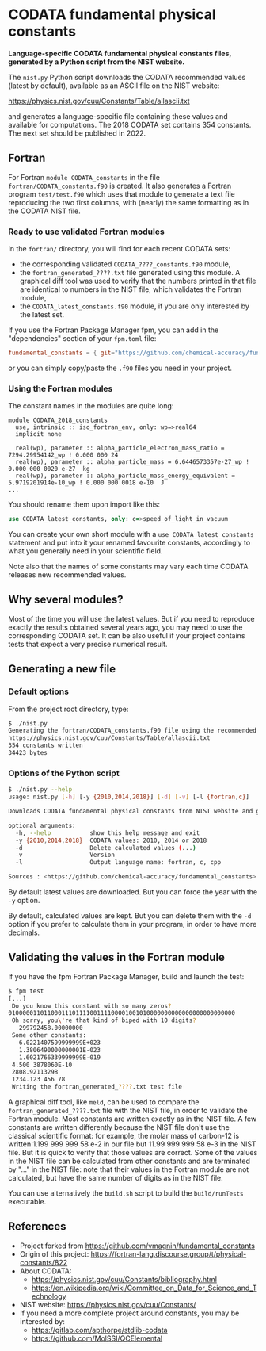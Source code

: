 # CODATA fundamental physical constants

**Language-specific CODATA fundamental physical constants files, generated by a Python script from the NIST website.**

The `nist.py` Python script downloads the CODATA recommended values (latest by default), available as an ASCII file on the NIST website:

https://physics.nist.gov/cuu/Constants/Table/allascii.txt

and generates a language-specific file containing these values and available for computations. The 2018 CODATA set contains 354 constants. The next set should be published in 2022.
## Fortran
For Fortran `module CODATA_constants` in the file `fortran/CODATA_constants.f90` is created. It also generates a Fortran program `test/test.f90` which uses that module to generate a text file reproducing the two first columns, with (nearly) the same formatting as in the CODATA NIST file.

### Ready to use validated Fortran modules

In the `fortran/` directory, you will find for each recent CODATA sets:

- the corresponding validated `CODATA_????_constants.f90` module,
- the `fortran_generated_????.txt` file generated using this module. A graphical diff tool was used to verify that the numbers printed in that file are identical to numbers in the NIST file, which validates the Fortran module,
- the `CODATA_latest_constants.f90` module, if you are only interested by the latest set.

If you use the Fortran Package Manager fpm, you can add in the "dependencies" section of your `fpm.toml` file:

```toml
fundamental_constants = { git="https://github.com/chemical-accuracy/fundamental_constants.git" }
```

or you can simply copy/paste the `.f90` files you need in your project.


### Using the Fortran modules

The constant names in the modules are quite long:

```Fortran
module CODATA_2018_constants
  use, intrinsic :: iso_fortran_env, only: wp=>real64
  implicit none

  real(wp), parameter :: alpha_particle_electron_mass_ratio = 7294.29954142_wp ! 0.000 000 24  
  real(wp), parameter :: alpha_particle_mass = 6.6446573357e-27_wp ! 0.000 000 0020 e-27  kg
  real(wp), parameter :: alpha_particle_mass_energy_equivalent = 5.9719201914e-10_wp ! 0.000 000 0018 e-10  J
...
```

You should rename them upon import like this:

```fortran
use CODATA_latest_constants, only: c=>speed_of_light_in_vacuum
```

You can create your own short module with a `use CODATA_latest_constants` statement and put into it your renamed favourite constants, accordingly to what you generally need in your scientific field.

Note also that the names of some constants may vary each time CODATA releases new recommended values.

## Why several modules?

Most of the time you will use the latest values. But if you need to reproduce exactly the results obtained several years ago, you may need to use the corresponding CODATA set. It can be also useful if your project contains tests that expect a very precise numerical result.


## Generating a new file

### Default options

From the project root directory, type:

```bash
$ ./nist.py
Generating the fortran/CODATA_constants.f90 file using the recommended 2018 values:
https://physics.nist.gov/cuu/Constants/Table/allascii.txt
354 constants written
34423 bytes
```

### Options of the Python script

```bash
$ ./nist.py --help
usage: nist.py [-h] [-y {2010,2014,2018}] [-d] [-v] [-l {fortran,c}]

Downloads CODATA fundamental physical constants from NIST website and generates a Fortran module.

optional arguments:
  -h, --help           show this help message and exit
  -y {2010,2014,2018}  CODATA values: 2010, 2014 or 2018
  -d                   Delete calculated values (...)
  -v                   Version
  -l                   Output language name: fortran, c, cpp

Sources : <https://github.com/chemical-accuracy/fundamental_constants>
```

By default latest values are downloaded. But you can force the year with the `-y` option.

By default, calculated values are kept. But you can delete them with the `-d` option if you prefer to calculate them in your program, in order to have more decimals.


## Validating the values in the Fortran module

If you have the fpm Fortran Package Manager, build and launch the test:

```bash
$ fpm test
[...]
 Do you know this constant with so many zeros?
0100000110110001110111100111100001001010000000000000000000000000
 Oh sorry, you\'re that kind of biped with 10 digits?
   299792458.00000000     
 Some other constants:
   6.0221407599999999E+023
   1.3806490000000001E-023
   1.6021766339999999E-019
 4.500 3878060E-10        
 2808.92113298            
 1234.123 456 78          
 Writing the fortran_generated_????.txt test file
```

A graphical diff tool, like `meld`, can be used to compare the `fortran_generated_????.txt` file with the NIST file, in order to validate the Fortran module. Most constants are written exactly as in the NIST file. A few constants are written differently because the NIST file don't use the classical scientific format: for example, the molar mass of carbon-12 is written 1.199 999 999 58 e-2 in our file but 11.99 999 999 58 e-3 in the NIST file. But it is quick to verify that those values are correct. Some of the values in the NIST file can be calculated from other constants and are terminated by "..." in the NIST file: note that their values in the Fortran module are not calculated, but have the same number of digits as in the NIST file.

You can use alternatively the `build.sh` script to build the `build/runTests` executable.


## References
* Project forked from https://github.com/vmagnin/fundamental_constants
* Origin of this project: https://fortran-lang.discourse.group/t/physical-constants/822
* About CODATA:
    * https://physics.nist.gov/cuu/Constants/bibliography.html
    * https://en.wikipedia.org/wiki/Committee_on_Data_for_Science_and_Technology
* NIST website: https://physics.nist.gov/cuu/Constants/
* If you need a more complete project around constants, you may be interested by:
    * https://gitlab.com/apthorpe/stdlib-codata
    * https://github.com/MolSSI/QCElemental
